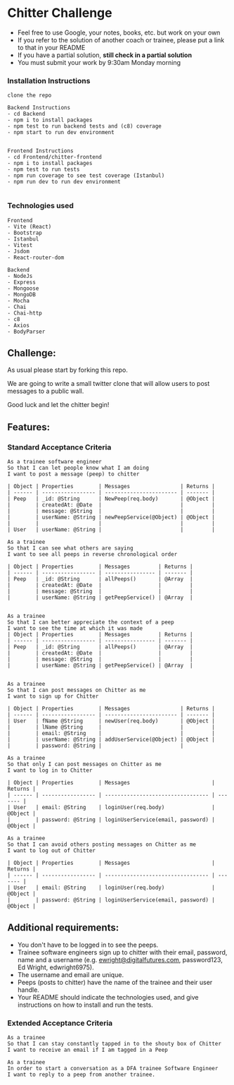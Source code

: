 
Chitter Challenge
=================

* Feel free to use Google, your notes, books, etc. but work on your own
* If you refer to the solution of another coach or trainee, please put a link to that in your README
* If you have a partial solution, **still check in a partial solution**
* You must submit your work by 9:30am Monday morning

### Installation Instructions
```
clone the repo

Backend Instructions
- cd Backend
- npm i to install packages
- npm test to run backend tests and (c8) coverage
- npm start to run dev environment


Frontend Instructions
- cd Frontend/chitter-frontend
- npm i to install packages
- npm test to run tests
- npm run coverage to see test coverage (Istanbul)
- npm run dev to run dev environment


```

### Technologies used

```
Frontend
- Vite (React)
- Bootstrap
- Istanbul
- Vitest
- Jsdom
- React-router-dom

Backend
- NodeJs
- Express
- Mongoose
- MongoDB
- Mocha
- Chai
- Chai-http
- c8
- Axios
- BodyParser

```


Challenge:
-------

As usual please start by forking this repo.

We are going to write a small twitter clone that will allow users to post messages to a public wall.

Good luck and let the chitter begin!

Features:
-------

### Standard Acceptance Criteria
```
As a trainee software engineer
So that I can let people know what I am doing
I want to post a message (peep) to chitter

| Object | Properties        | Messages                | Returns |
| ------ | ----------------- | ----------------------- | ------- |
| Peep   | _id: @String      | NewPeep(req.body)       | @Object |
|        | createdAt: @Date  |                         |         |
|        | message: @String  |                         |         |
|        | userName: @String | newPeepService(@Object) | @Object |
|        |                   |                         |         |
| User   | userName: @String |                         |         |

As a trainee
So that I can see what others are saying
I want to see all peeps in reverse chronological order

| Object | Properties        | Messages         | Returns |
| ------ | ----------------- | ---------------- | ------- |
| Peep   | _id: @String      | allPeeps()       | @Array  |
|        | createdAt: @Date  |                  |         |
|        | message: @String  |                  |         |
|        | userName: @String | getPeepService() | @Array  |


As a trainee
So that I can better appreciate the context of a peep
I want to see the time at which it was made
| Object | Properties        | Messages         | Returns |
| ------ | ----------------- | ---------------- | ------- |
| Peep   | _id: @String      | allPeeps()       | @Array  |
|        | createdAt: @Date  |                  |         |
|        | message: @String  |                  |         |
|        | userName: @String | getPeepService() | @Array  |


As a trainee
So that I can post messages on Chitter as me
I want to sign up for Chitter

| Object | Properties        | Messages                | Returns |
| ------ | ----------------- | ----------------------- | ------- |
| User   | fName @String     | newUser(req.body)       | @Object |
|        | lName @String     |                         |         |
|        | email: @String    |                         |         |
|        | userName: @String | addUserService(@Object) | @Object |
|        | password: @String |                         |

As a trainee
So that only I can post messages on Chitter as me
I want to log in to Chitter

| Object | Properties        | Messages                          | Returns |
| ------ | ----------------- | --------------------------------- | ------- |
| User   | email: @String    | loginUser(req.body)               | @Object |
|        | password: @String | loginUserService(email, password) | @Object |

As a trainee
So that I can avoid others posting messages on Chitter as me
I want to log out of Chitter

| Object | Properties        | Messages                          | Returns |
| ------ | ----------------- | --------------------------------- | ------- |
| User   | email: @String    | loginUser(req.body)               | @Object |
|        | password: @String | loginUserService(email, password) | @Object |
```

Additional requirements:
------

* You don't have to be logged in to see the peeps.
* Trainee software engineers sign up to chitter with their email, password, name and a username (e.g. ewright@digitalfutures.com, password123, Ed Wright, edwright6975).
* The username and email are unique.
* Peeps (posts to chitter) have the name of the trainee and their user handle.
* Your README should indicate the technologies used, and give instructions on how to install and run the tests.

### Extended Acceptance Criteria

```
As a trainee
So that I can stay constantly tapped in to the shouty box of Chitter
I want to receive an email if I am tagged in a Peep

As a trainee
In order to start a conversation as a DFA trainee Software Engineer
I want to reply to a peep from another trainee.
```
